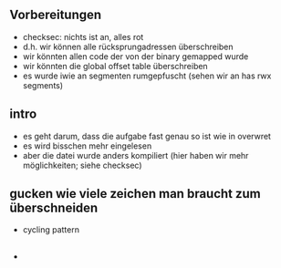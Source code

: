 ## Vorbereitungen 
* checksec: nichts ist an, alles rot 
* d.h. wir können alle rücksprungadressen überschreiben
* wir könnten allen code der von der binary gemapped wurde 
* wir könnten die global offset table überschreiben 
* es wurde iwie an segmenten rumgepfuscht (sehen wir an has rwx segments)

## intro 
* es geht darum, dass die aufgabe fast genau so ist wie in overwret
* es wird bisschen mehr eingelesen 
* aber die datei wurde anders kompiliert (hier haben wir mehr möglichkeiten; siehe checksec)

## gucken wie viele zeichen man braucht zum überschneiden 
* cycling pattern 

##
* 